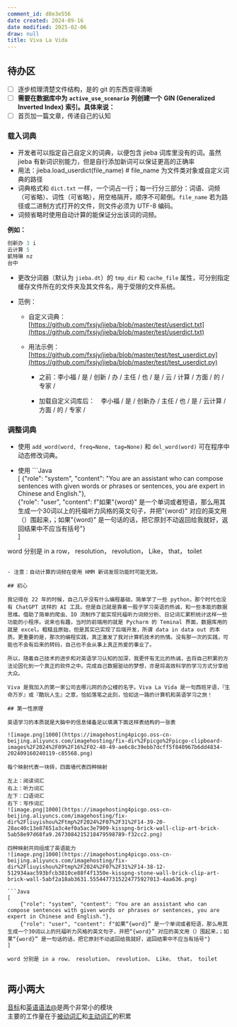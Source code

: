 ```yaml
---
comment_id: d8e3e556
date created: 2024-09-16
date modified: 2025-02-06
draw: null
title: Viva La Vida
---
```

## 待办区

- [ ] 逐步梳理清楚文件结构，是的 git 的东西变得清晰
- [ ] **需要在数据库中为** **`active_use_scenario`** **列创建一个** **GIN (Generalized Inverted Index)** **索引。具体来说：**
- [ ] 首页加一篇文章，传递自己的认知

### 载入词典

[](https://github.com/fxsjy/jieba#%E8%BD%BD%E5%85%A5%E8%AF%8D%E5%85%B8)

- 开发者可以指定自己自定义的词典，以便包含 jieba 词库里没有的词。虽然 jieba 有新词识别能力，但是自行添加新词可以保证更高的正确率
- 用法：jieba.load_userdict(file_name) # file_name 为文件类对象或自定义词典的路径
- 词典格式和 `dict.txt` 一样，一个词占一行；每一行分三部分：词语、词频（可省略）、词性（可省略），用空格隔开，顺序不可颠倒。`file_name` 若为路径或二进制方式打开的文件，则文件必须为 UTF-8 编码。
- 词频省略时使用自动计算的能保证分出该词的词频。

**例如：**

```Java
创新办 3 i
云计算 5
凱特琳 nz
台中
```

- 更改分词器（默认为 `jieba.dt`）的 `tmp_dir` 和 `cache_file` 属性，可分别指定缓存文件所在的文件夹及其文件名，用于受限的文件系统。
    
- 范例：
    
    - 自定义词典：[https://github.com/fxsjy/jieba/blob/master/test/userdict.txt](https://github.com/fxsjy/jieba/blob/master/test/userdict.txt)
        
    - 用法示例：[https://github.com/fxsjy/jieba/blob/master/test/test_userdict.py](https://github.com/fxsjy/jieba/blob/master/test/test_userdict.py)
        
        - 之前：李小福 / 是 / 创新 / 办 / 主任 / 也 / 是 / 云 / 计算 / 方面 / 的 / 专家 /
            
        - 加载自定义词库后：　李小福 / 是 / 创新办 / 主任 / 也 / 是 / 云计算 / 方面 / 的 / 专家 /
            

### 调整词典

[](https://github.com/fxsjy/jieba#%E8%B0%83%E6%95%B4%E8%AF%8D%E5%85%B8)

- 使用 `add_word(word, freq=None, tag=None)` 和 `del_word(word)` 可在程序中动态修改词典。
    
- 使用 ```Java  
[
    {"role": "system", "content": "You are an assistant who can compose sentences with given words or phrases or sentences, you are expert in Chinese and English."},  
    {"role": "user", "content": f"如果"{word}" 是一个单词或者短语，那么用其生成一个30词以上的托福听力风格的英文句子，并把"{word}" 对应的英文用（）围起来，；如果"{word}" 是一句话的话，把它原封不动返回给我就好，返回结果中不应当有括号"}  
]

word 分别是 in a row， resolution， revolution， Like， that， toilet

```0 可调节单个词语的词频，使其能（或不能）被分出来。
    
- 注意：自动计算的词频在使用 HMM 新词发现功能时可能无效。

## 初心

我记得在 22 年的时候，自己几乎没有什么编程基础，简单学了一些 python，那个时代也没有 ChatGPT 这样的 AI 工具。但是自己就是靠着一股子学习英语的热诚，和一些本能的数据思维。借助了简单的爬虫、IO 流制作了能实现托福听力词频分析、日记词汇累积统计这样一些功能的小程序。说来也有趣，当时的前端用的就是 Pycharm 的 Teminal 界面，数据库用的就是 excel。粗糙且原始，但是其实已实现了后端开发，所谓 data in data out 的本质。更重要的是，那次的编程实践，真正激发了我对计算机技术的热情。没有那一次的实践，可能也不会有后来的转码，自己也不会从事上真正热爱的事业了。

所以，随着自己技术的进步和对英语学习认知的加深，我更怀有无比的热诚，去将自己积累的方法论固化到一个真正的软件之中。完成自己数据驱动的梦想，亦是将高效科学的学习方式分享给大众。

Viva 是我加入的第一家公司去哪儿网的办公楼的名字。Viva La Vida 是一句西班牙语，『生命万岁』或『酷玩人生』之意，恰如落笔之此刻，恰如这一路的计算机和英语学习之旅！

## 第一性原理

英语学习的本质就是大脑中的信息储备足以填满下面这样表结构的一张表

![image.png|1000](https://imagehosting4picgo.oss-cn-beijing.aliyuncs.com/imagehosting/fix-dir%2Fpicgo%2Fpicgo-clipboard-images%2F2024%2F09%2F16%2F02-40-49-ae6c8c39ebb7dcff5f840967b6dd4834-202409160240119-c85568.png)

每个映射代表一块砖，四面墙代表四种映射  

左上：阅读词汇  
右上：听力词汇  
左下：口语词汇  
右下：写作词汇  
![image.png|1000](https://imagehosting4picgo.oss-cn-beijing.aliyuncs.com/imagehosting/fix-dir%2Fliuyishou%2Ftmp%2F2024%2F07%2F31%2F14-39-20-28ac40c13e87651a3c4ef0a5ac3e7909-kisspng-brick-wall-clip-art-brick-5ab58e97d68fa9.2673084215218479598789-f32cc2.png)

四种映射共同组成了英语能力  
![image.png|1000](https://imagehosting4picgo.oss-cn-beijing.aliyuncs.com/imagehosting/fix-dir%2Fliuyishou%2Ftmp%2F2024%2F07%2F31%2F14-38-12-512934aac593bfcb3810ce88f4f1350e-kisspng-stone-wall-brick-clip-art-brick-wall-5abf2a18ab3631.5554477315224775927013-4aa636.png)

```Java
[  
    {"role": "system", "content": "You are an assistant who can compose sentences with given words or phrases or sentences, you are expert in Chinese and English."},  
    {"role": "user", "content": f"如果“{word}” 是一个单词或者短语，那么用其生成一个30词以上的托福听力风格的英文句子，并把“{word}” 对应的英文用（）围起来，；如果“{word}” 是一句话的话，把它原封不动返回给我就好，返回结果中不应当有括号"}  
]

word 分别是 in a row， resolution， revolution， Like， that， toilet


```

## 两小两大

[音标](音标.md)和[英语语法@](英语语法@.md)是两个非常小的模块  
主要的工作量在于[被动词汇](被动词汇)和[主动词汇](主动词汇.md)的积累
